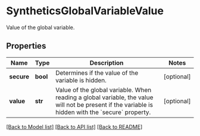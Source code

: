 # SyntheticsGlobalVariableValue

Value of the global variable.

## Properties

| Name       | Type     | Description                                                                                                                                                 | Notes      |
| ---------- | -------- | ----------------------------------------------------------------------------------------------------------------------------------------------------------- | ---------- |
| **secure** | **bool** | Determines if the value of the variable is hidden.                                                                                                          | [optional] |
| **value**  | **str**  | Value of the global variable. When reading a global variable, the value will not be present if the variable is hidden with the &#x60;secure&#x60; property. | [optional] |

[[Back to Model list]](README.md#documentation-for-models) [[Back to API list]](README.md#documentation-for-api-endpoints) [[Back to README]](README.md)
